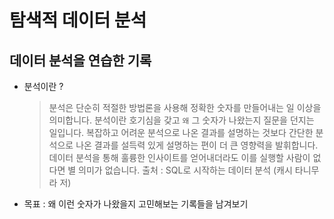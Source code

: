 # 탐색적 데이터 분석
## 데이터 분석을 연습한 기록
* 분석이란 ?
  > 분석은 단순히 적절한 방법론을 사용해 정확한 숫자를 만들어내는 일 이상을 의미합니다.
  > 분석이란 호기심을 갖고 `왜` 그 숫자가 나왔는지 질문을 던지는 일입니다.
  > 복잡하고 어려운 분석으로 나온 결과를 설명하는 것보다 간단한 분석으로 나온 결과를 설득력 있게 설명하는 편이 더 큰 영향력을 발휘합니다.
  > 데이터 분석을 통해 훌륭한 인사이트를 얻어내더라도 이를 실행할 사람이 없다면 별 의미가 없습니다.
  > 출처 : SQL로 시작하는 데이터 분석 (캐시 타니무라 저)

* 목표 : 왜 이런 숫자가 나왔을지 고민해보는 기록들을 남겨보기 

